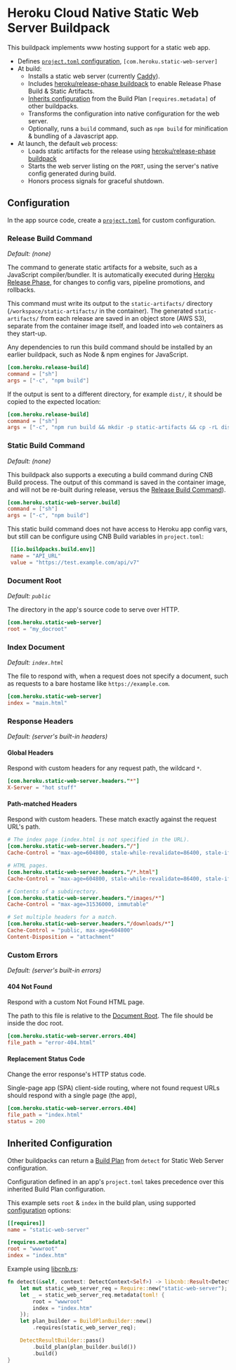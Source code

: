 # Heroku Cloud Native Static Web Server Buildpack

This buildpack implements www hosting support for a static web app.

* Defines [`project.toml` configuration](#configuration), `[com.heroku.static-web-server]`
* At build:
  * Installs a static web server (currently [Caddy](https://caddyserver.com/)).
  * Includes [heroku/release-phase buildpack](https://github.com/heroku/buildpacks-release-phase) to enable Release Phase Build & Static Artifacts.
  * [Inherits configuration](#inherited-configuration) from the Build Plan `[requires.metadata]` of other buildpacks.
  * Transforms the configuration into native configuration for the web server.
  * Optionally, runs a `build` command, such as `npm build` for minification & bundling of a Javascript app.
* At launch, the default `web` process:
  * Loads static artifacts for the release using [heroku/release-phase buildpack](https://github.com/heroku/buildpacks-release-phase)
  * Starts the web server listing on the `PORT`, using the server's native config generated during build.
  * Honors process signals for graceful shutdown.

## Configuration

In the app source code, create a [`project.toml`](https://buildpacks.io/docs/reference/config/project-descriptor/) for custom configuration.

### Release Build Command

*Default: (none)*

The command to generate static artifacts for a website, such as a JavaScript compiler/bundler. It is automatically executed during [Heroku Release Phase](https://devcenter.heroku.com/articles/release-phase), for changes to config vars, pipeline promotions, and rollbacks.

This command must write its output to the `static-artifacts/` directory (`/workspace/static-artifacts/` in the container). The generated `static-artifacts/` from each release are saved in an object store (AWS S3), separate from the container image itself, and loaded into `web` containers as they start-up.

Any dependencies to run this build command should be installed by an earlier buildpack, such as Node & npm engines for JavaScript.

```toml
[com.heroku.release-build]
command = ["sh"]
args = ["-c", "npm build"]
```

If the output is sent to a different directory, for example `dist/`, it should be copied to the expected location:

```toml
[com.heroku.release-build]
command = ["sh"]
args = ["-c", "npm run build && mkdir -p static-artifacts && cp -rL dist/* static-artifacts/""]
```

### Static Build Command

*Default: (none)*

This buildpack also supports a executing a build command during CNB Build process. The output of this command is saved in the container image, and will not be re-built during release, versus the [Release Build Command](#release-build-command)).

```toml
[com.heroku.static-web-server.build]
command = ["sh"]
args = ["-c", "npm build"]
```

This static build command does not have access to Heroku app config vars, but still can be configure using CNB Build variables in `project.toml`:

```toml
 [[io.buildpacks.build.env]]
 name = "API_URL"
 value = "https://test.example.com/api/v7"
```

### Document Root

*Default: `public`*

The directory in the app's source code to serve over HTTP.

```toml
[com.heroku.static-web-server]
root = "my_docroot"
```

### Index Document

*Default: `index.html`*

The file to respond with, when a request does not specify a document, such as requests to a bare hostame like `https://example.com`.

```toml
[com.heroku.static-web-server]
index = "main.html"
```

### Response Headers

*Default: (server's built-in headers)*

#### Global Headers

Respond with custom headers for any request path, the wildcard `*`.

```toml
[com.heroku.static-web-server.headers."*"]
X-Server = "hot stuff"
```

#### Path-matched Headers

Respond with custom headers. These match exactly against the request URL's path.

```toml
# The index page (index.html is not specified in the URL).
[com.heroku.static-web-server.headers."/"]
Cache-Control = "max-age=604800, stale-while-revalidate=86400, stale-if-error=86400"

# HTML pages.
[com.heroku.static-web-server.headers."/*.html"]
Cache-Control = "max-age=604800, stale-while-revalidate=86400, stale-if-error=86400"

# Contents of a subdirectory.
[com.heroku.static-web-server.headers."/images/*"]
Cache-Control = "max-age=31536000, immutable"

# Set multiple headers for a match.
[com.heroku.static-web-server.headers."/downloads/*"]
Cache-Control = "public, max-age=604800"
Content-Disposition = "attachment"
```

### Custom Errors

*Default: (server's built-in errors)*

#### 404 Not Found

Respond with a custom Not Found HTML page.

The path to this file is relative to the [Document Root](#document-root). The file should be inside the doc root.

```toml
[com.heroku.static-web-server.errors.404]
file_path = "error-404.html"
```

#### Replacement Status Code

Change the error response's HTTP status code.

Single-page app (SPA) client-side routing, where not found request URLs should respond with a single page (the app),

```toml
[com.heroku.static-web-server.errors.404]
file_path = "index.html"
status = 200
```

## Inherited Configuration

Other buildpacks can return a [Build Plan](https://github.com/buildpacks/spec/blob/main/buildpack.md#build-plan-toml) from `detect` for Static Web Server configuration.

Configuration defined in an app's `project.toml` takes precedence over this inherited Build Plan configuration.

This example sets `root` & `index` in the build plan, using supported [configuration](#configuration) options:

```toml
[[requires]]
name = "static-web-server"

[requires.metadata]
root = "wwwroot"
index = "index.htm"
```

Example using [libcnb.rs](https://github.com/heroku/libcnb.rs):

```rust
fn detect(&self, context: DetectContext<Self>) -> libcnb::Result<DetectResult, Self::Error> {
    let mut static_web_server_req = Require::new("static-web-server");
    let _ = static_web_server_req.metadata(toml! {
        root = "wwwroot"
        index = "index.htm"
    });
    let plan_builder = BuildPlanBuilder::new()
        .requires(static_web_server_req);

    DetectResultBuilder::pass()
        .build_plan(plan_builder.build())
        .build()
}
```
